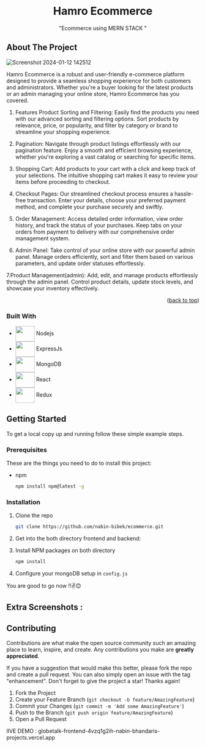 



<!-- PROJECT LOGO -->
<br />
<div align="center">
 

  <h1 align="center">Hamro Ecommerce</h1>

  <p align="center">
   "Ecommerce using MERN STACK "
    <br />

  </p>
</div>






<!-- ABOUT THE PROJECT -->
## About The Project



![Screenshot 2024-01-12 142512](https://github.com/nabin-bibek/ecommerce/assets/82200770/0f65ff51-1d79-4826-934e-7dce4b66acea)





Hamro Ecommerce is a robust and user-friendly e-commerce platform designed to provide a seamless shopping experience for both customers and administrators. Whether you're a buyer looking for the latest products or an admin managing your online store, Hamro Ecommerce has you covered.

1. Features
Product Sorting and Filtering: Easily find the products you need with our advanced sorting and filtering options. Sort products by relevance, price, or popularity, and filter by category or brand to streamline your shopping experience.

2. Pagination: Navigate through product listings effortlessly with our pagination feature. Enjoy a smooth and efficient browsing experience, whether you're exploring a vast catalog or searching for specific items.

3. Shopping Cart: Add products to your cart with a click and keep track of your selections. The intuitive shopping cart makes it easy to review your items before proceeding to checkout.

4. Checkout Pages: Our streamlined checkout process ensures a hassle-free transaction. Enter your details, choose your preferred payment method, and complete your purchase securely and swiftly.

5. Order Management: Access detailed order information, view order history, and track the status of your purchases. Keep tabs on your orders from payment to delivery with our comprehensive order management system.

6. Admin Panel: Take control of your online store with our powerful admin panel. Manage orders efficiently, sort and filter them based on various parameters, and update order statuses effortlessly.

7.Product Management(admin): Add, edit, and manage products effortlessly through the admin panel. Control product details, update stock levels, and showcase your inventory effectively.
<p align="right">(<a href="#readme-top">back to top</a>)</p>



### Built With



* <img src="https://cdn.jsdelivr.net/gh/devicons/devicon/icons/nodejs/nodejs-original.svg"  height="40px" width="50px" align="center"/> Nodejs
* <img src="https://cdn.jsdelivr.net/gh/devicons/devicon/icons/express/express-original.svg" height="40px" width="50px" align="center"/> ExpressJs
* <img src="https://cdn.jsdelivr.net/gh/devicons/devicon/icons/mongodb/mongodb-original-wordmark.svg" height="40px" width="50px" align="center" /> MongoDB
* <img src="https://cdn.jsdelivr.net/gh/devicons/devicon/icons/react/react-original-wordmark.svg" height="40px" width="50px" align="center"/> React
*  <img src="https://cdn.jsdelivr.net/gh/devicons/devicon/icons/redux/redux-original.svg" height="40px" width="50px" align="center"/> Redux
          
          
          




<!-- GETTING STARTED -->
## Getting Started


To get a local copy up and running follow these simple example steps.

### Prerequisites

These are the things you need to do to install this project:
* npm
  ```sh
  npm install npm@latest -g
  ```

### Installation




1. Clone the repo
   ```sh
   git clone https://github.com/nabin-bibek/ecommerce.git
   ```
2. Get into the both directory frontend and backend:
   
2. Install NPM packages on both directory
   ```sh
   npm install
   ```


3. Configure your mongoDB setup in `config.js`
   
 

 You are good to go now !!✌️😊




<!-- USAGE EXAMPLES -->
## Extra Screenshots :



<!-- CONTRIBUTING -->
## Contributing

Contributions are what make the open source community such an amazing place to learn, inspire, and create. Any contributions you make are **greatly appreciated**.

If you have a suggestion that would make this better, please fork the repo and create a pull request. You can also simply open an issue with the tag "enhancement".
Don't forget to give the project a star! Thanks again!

1. Fork the Project
2. Create your Feature Branch (`git checkout -b feature/AmazingFeature`)
3. Commit your Changes (`git commit -m 'Add some AmazingFeature'`)
4. Push to the Branch (`git push origin feature/AmazingFeature`)
5. Open a Pull Request


lIVE DEMO : globetalk-frontend-4vzq1g2ih-nabin-bhandaris-projects.vercel.app
